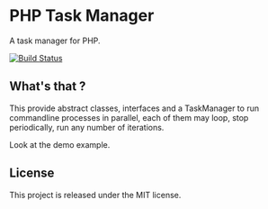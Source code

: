 # PHP Task Manager

A task manager for PHP.

[![Build Status](https://travis-ci.org/alchemy-fr/task-manager.png?branch=master)](https://travis-ci.org/alchemy-fr/task-manager)

## What's that ?

This provide abstract classes, interfaces and a TaskManager to run
commandline processes in parallel, each of them may loop, stop periodically,
run any number of iterations.

Look at the demo example.

## License

This project is released under the MIT license.

